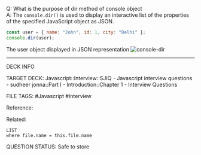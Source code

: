 Q: What is the purpose of dir method of console object  
A: The `console.dir()` is used to display an interactive list of the properties of the specified JavaScript object as JSON.
```javascript
const user = { name: "John", id: 1, city: "Delhi" };
console.dir(user);
```
The user object displayed in JSON representation
![console-dir](../../../../images/console-dir.png)
<!--ID: 1693596688881-->

---

DECK INFO

TARGET DECK: Javascript::Interview::SJIQ - Javascript interview questions - sudheer jonna::Part I - Introduction::Chapter 1 - Interview Questions

FILE TAGS: #Javascript #Interview

Reference:

Related:

```dataview
LIST
where file.name = this.file.name
```

QUESTION STATUS: Safe to store